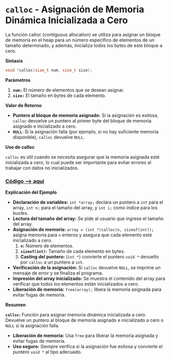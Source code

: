 # `calloc` - Asignación de Memoria Dinámica Inicializada a Cero

La función calloc (contiguous allocation) se utiliza para asignar un bloque de memoria en el heap para un número específico de elementos de un tamaño determinado, y además, inicializa todos los bytes de este bloque a cero.

**Sintaxis**

```c
void *calloc(size_t num, size_t size);
```

**Parámetros**

1. **`num:`** El número de elementos que se desean asignar.
2. **`size:`** El tamaño en bytes de cada elemento.

**Valor de Retorno**

- **Puntero al bloque de memoria asignado:** Si la asignación es exitosa, `calloc` devuelve un puntero al primer byte del bloque de memoria asignado e inicializado a cero.
- **`NULL`**: Si la asignación falla (por ejemplo, si no hay suficiente memoria disponible), `calloc` devuelve `NULL`.

**Uso de calloc**

`calloc` es útil cuando se necesita asegurar que la memoria asignada esté inicializada a cero, lo cual puede ser importante para evitar errores al trabajar con datos no inicializados.

### [Código --> aquí](./calloc.c)

**Explicación del Ejemplo**
- **Declaración de variables:** `int *array;` declara un puntero a `int` para el array, `int n;` para el tamaño del array, y `int i;` como índice para los bucles.
- **Lectura del tamaño del array:** Se pide al usuario que ingrese el tamaño del array.
- **Asignación de memoria:** `array = (int *)calloc(n, sizeof(int));` asigna memoria para `n` enteros y asegura que cada elemento esté inicializado a cero.
    1. **`n`:** Número de elementos.
    2. **`sizeof(int)`:** Tamaño de cada elemento en bytes.
    3. **Casting del puntero:** (`int *`) convierte el puntero `void *` devuelto por `calloc` a un puntero a `int`.
- **Verificación de la asignación:** Si `calloc` devuelve `NULL`, se imprime un mensaje de error y se finaliza el programa.
- **Impresión del array inicializado:** Se muestra el contenido del array para verificar que todos los elementos están inicializados a cero.
- **Liberación de memoria:** `free(array);` libera la memoria asignada para evitar fugas de memoria.


**Resumen**

**`calloc`:** Función para asignar memoria dinámica inicializada a cero. Devuelve un puntero al bloque de memoria asignado e inicializado a cero o `NULL` si la asignación falla.
- **Liberación de memoria:** Usa `free` para liberar la memoria asignada y evitar fugas de memoria.
- **Uso seguro:** Siempre verifica si la asignación fue exitosa y convierte el puntero `void *` al tipo adecuado.